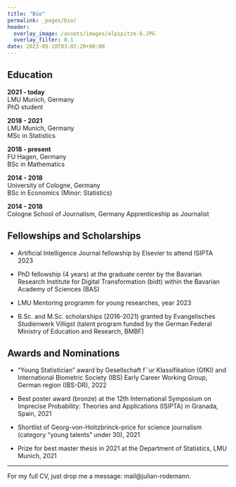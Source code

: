 ```yaml
---
title: "Bio"
permalink: _pages/bio/
header:
  overlay_image: /assets/images/alpspitze-6.JPG
  overlay_filter: 0.1
date: 2023-05-10T03:02:20+00:00
---
```




## Education


__2021 - today__<br/>
LMU Munich, Germany<br/>
PhD student

__2018 - 2021__<br/>
LMU Munich, Germany<br/>
MSc in Statistics

__2018 - present__<br/>
FU Hagen, Germany<br/>
BSc in Mathematics

__2014 - 2018__<br/>
University of Cologne, Germany<br/>
BSc in Economics (Minor: Statistics)

__2014 - 2018__<br/>
Cologne School of Journalism, Germany
Apprenticeship as Journalist


## Fellowships and Scholarships

* Artificial Intelligence Journal fellowship by Elsevier to attend ISIPTA 2023

* PhD fellowship (4 years) at the graduate center by the Bavarian Research Institute for Digital Transformation (bidt) within the Bavarian Academy of Sciences (BAS) 

* LMU Mentoring programm for young researches, year 2023

* B.Sc. and M.Sc. scholarships (2016-2021) granted by Evangelisches Studienwerk Villigst (talent program funded by the German Federal Ministry of Education and Research, BMBF) 



## Awards and Nominations

* “Young Statistician” award by Gesellschaft f¨ur Klassifikation (GfKl) and International Biometric Society (IBS) Early Career Working Group, German region (IBS-DR), 2022

* Best poster award (bronze) at the 12th International Symposium on Imprecise Probability: Theories and Applications (ISIPTA) in Granada, Spain, 2021  

* Shortlist of Georg-von-Holtzbrinck-price for science journalism (category “young talents” under 30), 2021

* Prize for best master thesis in 2021 at the Department of Statistics, LMU Munich, 2021 





----------------
For my full CV, just drop me a message: mail@julian-rodemann.








